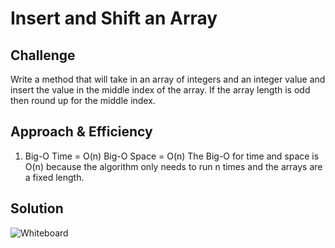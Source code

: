 # Insert and Shift an Array

## Challenge
Write a method that will take in an array of integers and an integer value and insert the value in the middle index of the array.
If the array length is odd then round up for the middle index.

## Approach & Efficiency

1.	Big-O Time = O(n) 
	Big-O Space = O(n)
The Big-O for time and space is O(n) because the algorithm only needs to run n times and the arrays are a fixed length. 

## Solution

![Whiteboard](../../assets/Challenge1.PNG)
